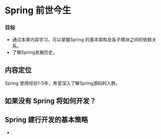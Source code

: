 # Spring 前世今生

### 目标

- 通过本章内容学习，可以掌握Spring 的基本架构及各子模块之间的依赖关系。
- 了解Spring发展历史。

## 内容定位

Spring 使用经验1-5年，希望深入了解Spring源码的人群。

## 如果没有 Spring 将如何开发？



## Spring 建行开发的基本策略

- 